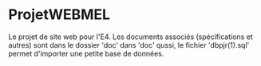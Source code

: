 # ProjetWEBMEL
Le projet de site web pour l'E4.
Les documents associés (spécifications et autres) sont dans le dossier 'doc'
dans 'doc' qussi, le fichier 'dbpjr(1).sql' permet d'importer une petite base de données.
